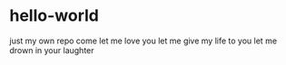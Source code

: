 # hello-world
just my own repo
come let me love you
let me give my life to you
let me drown in your laughter
